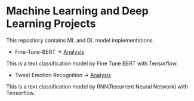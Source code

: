 # Machine Learning and Deep Learning Projects

This repository contains ML and DL model implementations

* Fine-Tune-BERT -> [Analysis](Fine-Tune-BERT/)

This is a text classification model by Fine Tune BERT with Tensorflow.

* Tweet Emotion Recognition -> [Analysis](Tweet_Emotion_Recognition/)

This is a text classification model by RNN(Recurrent Neural Network) with Tensorflow.
